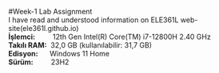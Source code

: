 #Week-1 Lab Assignment  
I have read and understood information on ELE361L web-site(ele361l.github.io)  
**İşlemci:**&nbsp;&nbsp;&nbsp;&nbsp;&nbsp;&nbsp;&nbsp;&nbsp;&nbsp;12th Gen Intel(R) Core(TM) i7-12800H 2.40 GHz  
**Takılı RAM:**&nbsp;&nbsp;32,0 GB (kullanılabilir: 31,7 GB)  
**Edisyon:**&nbsp;&nbsp;&nbsp;&nbsp;&nbsp;&nbsp;Windows 11 Home   
**Sürüm:**&nbsp;&nbsp;&nbsp;&nbsp;&nbsp;&nbsp;&nbsp;&nbsp;&nbsp;23H2  


